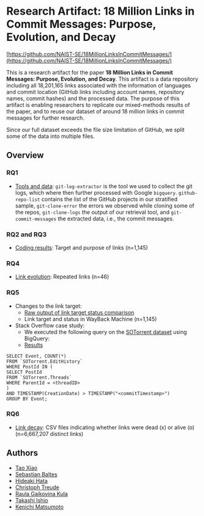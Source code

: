 # Research Artifact: 18 Million Links in Commit Messages: Purpose, Evolution, and Decay

[https://github.com/NAIST-SE/18MillionLinksInCommitMessages/](https://github.com/NAIST-SE/18MillionLinksInCommitMessages/)

This is a research artifact for the paper **18 Million Links in Commit Messages: Purpose, Evolution, and Decay**. This artifact is a data repository including all 18,201,165 links associated with the information of languages and commit location (GitHub links including account names, repository names, commit hashes) and the processed data. The purpose of this artifact is enabling researchers to replicate our mixed-methods results of the paper, and to reuse our dataset of around 18 million links in commit messages for further research.

Since our full dataset exceeds the file size limitation of GitHub, we split some of the data into multiple files.


## Overview

### RQ1
- [Tools and data](./rq1):  `git-log-extractor` is the tool we used to collect the git logs, which where then further processed with Google `bigquery`. `github-repo-list` contains the list of the GitHub projects in our stratified sample, `git-clone-error` the errors we observed while cloning some of the repos, `git-clone-logs` the output of our retrieval tool, and `git-commit-messages` the extracted data, i.e., the commit messages.  

### RQ2 and RQ3
- [Coding results](./rq2+3): Target and purpose of links (n=1,145)

### RQ4
- [Link evolution](./rq4): Repeated links (n=46)

### RQ5
- Changes to the link target: 
  - [Raw output of link target status comparison](./rq5/RQ5_Link_Evolution.csv)
  - Link target and status in WayBack Machine (n=1,145)
- Stack Overflow case study:
  - We executed the following query on the [SOTorrent dataset](https://empirical-software.engineering/projects/sotorrent/) using BigQuery:
  - [Results](./rq5/so-case.xlsx)
```
SELECT Event, COUNT(*)
FROM `SOTorrent.EditHistory`
WHERE PostId IN (
SELECT PostId
FROM `SOTorrent.Threads`
WHERE ParentId = <threadID>
)
AND TIMESTAMP(CreationDate) > TIMESTAMP("<commitTimestamp>")
GROUP BY Event;
```


### RQ6
- [Link decay](./rq6): CSV files indicating whether links were dead (x) or alive (o) (n=6,667,207 distinct links)


## Authors
- [Tao Xiao](https://tao-xiao.github.io/)
- [Sebastian Baltes](https://empirical-software.engineering/)
- [Hideaki Hata](https://hideakihata.github.io/)
- [Christoph Treude](http://ctreude.ca/)
- [Raula Gaikovina Kula](https://raux.github.io/)
- [Takashi Ishio](https://takashi-ishio.github.io/)
- [Kenichi Matsumoto](https://matsumotokenichi.github.io/)
